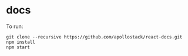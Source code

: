 # docs

To run:

```
git clone --recursive https://github.com/apollostack/react-docs.git
npm install
npm start
```
